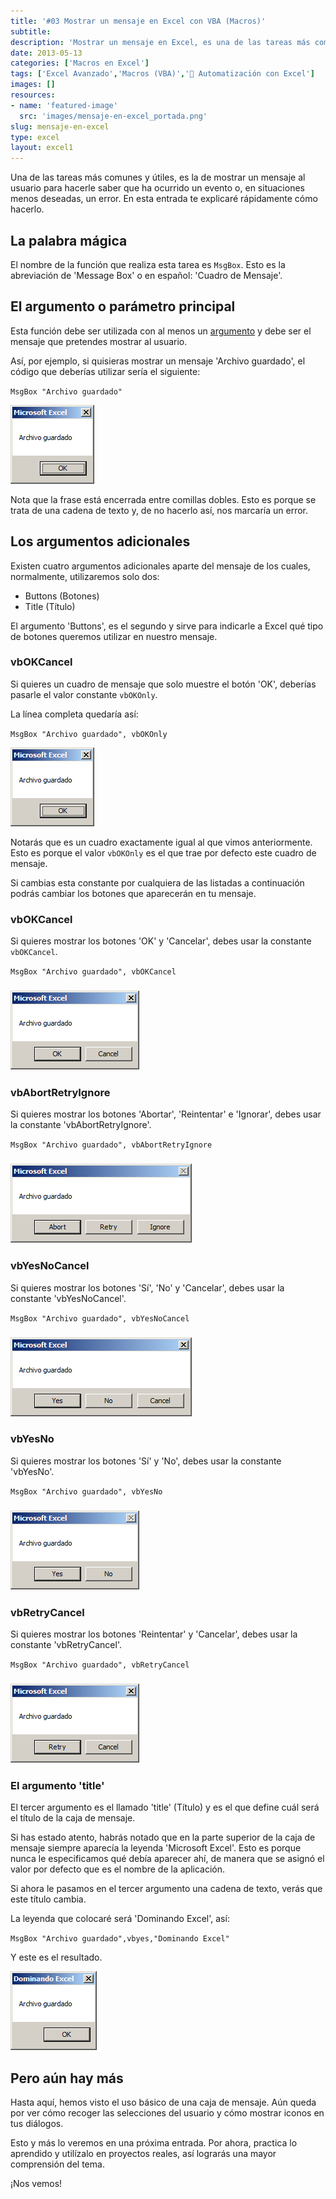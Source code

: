 ```yaml
---
title: '#03 Mostrar un mensaje en Excel con VBA (Macros)'
subtitle: 
description: 'Mostrar un mensaje en Excel, es una de las tareas más comunes y útiles. En esta entrada te muestro rápidamente cómo hacerlo usando macros.'
date: 2013-05-13
categories: ['Macros en Excel']
tags: ['Excel Avanzado','Macros (VBA)','🤖 Automatización con Excel']
images: []
resources: 
- name: 'featured-image'
  src: 'images/mensaje-en-excel_portada.png'
slug: mensaje-en-excel
type: excel
layout: excel1
---
```


Una de las tareas más comunes y útiles, es la de mostrar un mensaje al usuario para hacerle saber que ha ocurrido un evento o, en situaciones menos deseadas, un error. En esta entrada te explicaré rápidamente cómo hacerlo.

## La palabra mágica

El nombre de la función que realiza esta tarea es `MsgBox`. Esto es la abreviación de 'Message Box' o en español: 'Cuadro de Mensaje'.

## El argumento o parámetro principal

Esta función debe ser utilizada con al menos un [argumento](http://raymundoycaza.com/que-son-los-argumentos-en-excel// "Argumento") y debe ser el mensaje que pretendes mostrar al usuario.

Así, por ejemplo, si quisieras mostrar un mensaje 'Archivo guardado', el código que deberías utilizar sería el siguiente:

`MsgBox "Archivo guardado"`

[![Gráfico con subgráfico](images/grafico-con-subgrafico-en-Excel-000488.png)](http://raymundoycaza.com/wp-content/uploads/grafico-con-subgrafico-en-Excel-000488.png)

Nota que la frase está encerrada entre comillas dobles. Esto es porque se trata de una cadena de texto y, de no hacerlo así, nos marcaría un error.

## Los argumentos adicionales

Existen cuatro argumentos adicionales aparte del mensaje de los cuales, normalmente, utilizaremos solo dos:

- Buttons (Botones)
- Title (Título)

El argumento 'Buttons', es el segundo y sirve para indicarle a Excel qué tipo de botones queremos utilizar en nuestro mensaje.

### vbOKCancel

Si quieres un cuadro de mensaje que solo muestre el botón 'OK', deberías pasarle el valor constante `vbOKOnly`.

La línea completa quedaría así:

`MsgBox "Archivo guardado", vbOKOnly`

[![Gráfico con subgráfico](images/grafico-con-subgrafico-en-Excel-000488.png)](http://raymundoycaza.com/wp-content/uploads/grafico-con-subgrafico-en-Excel-000488.png)

Notarás que es un cuadro exactamente igual al que vimos anteriormente. Esto es porque el valor `vbOKOnly` es el que trae por defecto este cuadro de mensaje.

Si cambias esta constante por cualquiera de las listadas a continuación podrás cambiar los botones que aparecerán en tu mensaje.

### vbOKCancel

Si quieres mostrar los botones 'OK' y 'Cancelar', debes usar la constante `vbOKCancel`.

`MsgBox "Archivo guardado", vbOKCancel`

### [![Gráfico con subgráfico](images/grafico-con-subgrafico-en-Excel-000492.png)](http://raymundoycaza.com/wp-content/uploads/grafico-con-subgrafico-en-Excel-000492.png)

### vbAbortRetryIgnore

Si quieres mostrar los botones 'Abortar', 'Reintentar' e 'Ignorar', debes usar la constante 'vbAbortRetryIgnore'.

`MsgBox "Archivo guardado", vbAbortRetryIgnore`

### [![Gráfico con subgráfico](images/grafico-con-subgrafico-en-Excel-000493.png)](http://raymundoycaza.com/wp-content/uploads/grafico-con-subgrafico-en-Excel-000493.png)

### vbYesNoCancel

Si quieres mostrar los botones 'Sí', 'No' y 'Cancelar', debes usar la constante 'vbYesNoCancel'.

`MsgBox "Archivo guardado", vbYesNoCancel`

### [![Gráfico con subgráfico](images/grafico-con-subgrafico-en-Excel-000495.png)](http://raymundoycaza.com/wp-content/uploads/grafico-con-subgrafico-en-Excel-000495.png)

### vbYesNo

Si quieres mostrar los botones 'Sí' y 'No', debes usar la constante 'vbYesNo'.

`MsgBox "Archivo guardado", vbYesNo`

### [![Gráfico con subgráfico](images/grafico-con-subgrafico-en-Excel-000496.png)](http://raymundoycaza.com/wp-content/uploads/grafico-con-subgrafico-en-Excel-000496.png)

### vbRetryCancel

Si quieres mostrar los botones 'Reintentar' y 'Cancelar', debes usar la constante 'vbRetryCancel'.

`MsgBox "Archivo guardado", vbRetryCancel`

### [![Gráfico con subgráfico](images/grafico-con-subgrafico-en-Excel-000497.png)](http://raymundoycaza.com/wp-content/uploads/grafico-con-subgrafico-en-Excel-000497.png)

### El argumento 'title'

El tercer argumento es el llamado 'title' (Título) y es el que define cuál será el título de la caja de mensaje.

Si has estado atento, habrás notado que en la parte superior de la caja de mensaje siempre aparecía la leyenda 'Microsoft Excel'. Esto es porque nunca le especificamos qué debía aparecer ahí, de manera que se asignó el valor por defecto que es el nombre de la aplicación.

Si ahora le pasamos en el tercer argumento una cadena de texto, verás que este título cambia.

La leyenda que colocaré será 'Dominando Excel', así:

`MsgBox "Archivo guardado",vbyes,"Dominando Excel"`

Y este es el resultado.

[![Gráfico con subgráfico](images/grafico-con-subgrafico-en-Excel-000498.png)](http://raymundoycaza.com/wp-content/uploads/grafico-con-subgrafico-en-Excel-000498.png)

## Pero aún hay más

Hasta aquí, hemos visto el uso básico de una caja de mensaje. Aún queda por ver cómo recoger las selecciones del usuario y cómo mostrar iconos en tus diálogos.

Esto y más lo veremos en una próxima entrada. Por ahora, practica lo aprendido y utilízalo en proyectos reales, así lograrás una mayor comprensión del tema.

¡Nos vemos!
